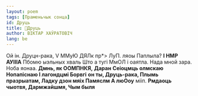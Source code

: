 ```yaml
---
layout: poem
tags: [Праменьчык сонца]
id: Друць
title: 🚧Друць
author: ВІКТАР ХАЎРАТОВІЧ
lang: be
---
```



Ой ін. Друцн-рака,
V ММуЮ ДЯЛк пр*> ЛуП. ляоы Паплыла?
**I НМР АУІІІА**
Пбомю ыэльных хваль Што а тугі МмОЛ і оаятла.
Нада мной зара.
Ноба яонаа.
**Дмнь, як ООМПНКЯ,**
**Даран**
**Сеіоцмць олмскаю Нопапіснаю I лагондцмі Борвгі**
**он ты, Друць-рака, Плымь празрыатам, Ладку дзон мяіх Памяслм А люОоу** мііп.
**Рмдаоць чыотвя, Дармжайшмя, Чым быля**
